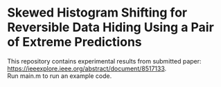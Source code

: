 # Skewed Histogram Shifting for Reversible Data Hiding Using a Pair of Extreme Predictions

This repository contains experimental results from submitted paper: https://ieeexplore.ieee.org/abstract/document/8517133. 
<br>
Run main.m to run an example code.
